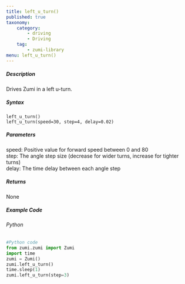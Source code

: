 ```yaml
---
title: left_u_turn()
published: true
taxonomy:
    category:
        - driving
        - Driving
    tag:
        - zumi-library
menu: left_u_turn()
---
```


##### Description
Drives Zumi in a left u-turn.

##### Syntax
```left_u_turn()```<br />
```left_u_turn(speed=30, step=4, delay=0.02)```<br />

##### Parameters
speed: Positive value for forward speed between 0 and 80<br />
step: The angle step size (decrease for wider turns, increase for tighter turns)<br />
delay: The time delay between each angle step<br />

##### Returns
None

##### Example Code
###### Python
```python
#Python code
from zumi.zumi import Zumi
import time
zumi = Zumi()
zumi.left_u_turn()
time.sleep(1)
zumi.left_u_turn(step=3)

```